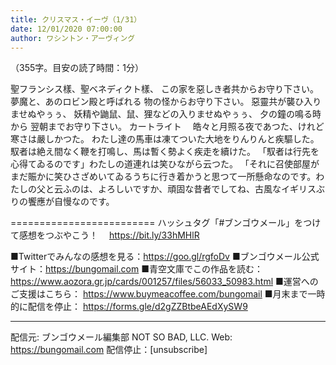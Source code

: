 ```yaml
---
title: クリスマス・イーヴ（1/31）
date: 12/01/2020 07:00:00
author: ワシントン・アーヴィング
---
```


（355字。目安の読了時間：1分）

聖フランシス樣、聖ベネディクト樣、
この家を惡しき者共からお守り下さい。
夢魔と、あのロビン殿と呼ばれる
物の怪からお守り下さい。
惡靈共が襲ひ入りませぬやぅぅ、
妖精や鼬鼠、鼠、狸などの入りませぬやぅぅ、
夕の鐘の鳴る時から
翌朝までお守り下さい。
カートライト
　皓々と月照る夜であつた、けれど寒さは嚴しかつた。
わたし達の馬車は凍てついた大地をりんりんと疾驅した。
馭者は絶え間なく鞭を打鳴し、馬は暫く勢よく疾走を續けた。
「馭者は行先を心得てゐるのです」わたしの道連れは笑ひながら云つた。
「それに召使部屋がまだ賑かに笑ひさざめいてゐるうちに行き着かうと思つて一所懸命なのです。わたしの父と云ふのは、よろしいですか、頑固な昔者でしてね、古風なイギリスぶりの饗應が自慢なのです。

=========================
ハッシュタグ「#ブンゴウメール」をつけて感想をつぶやこう！　
https://bit.ly/33hMHlR

■Twitterでみんなの感想を見る：https://goo.gl/rgfoDv
■ブンゴウメール公式サイト：https://bungomail.com
■青空文庫でこの作品を読む：https://www.aozora.gr.jp/cards/001257/files/56033_50983.html
■運営へのご支援はこちら： https://www.buymeacoffee.com/bungomail
■月末まで一時的に配信を停止： https://forms.gle/d2gZZBtbeAEdXySW9

-------
配信元: ブンゴウメール編集部
NOT SO BAD, LLC.
Web: https://bungomail.com
配信停止：[unsubscribe]

